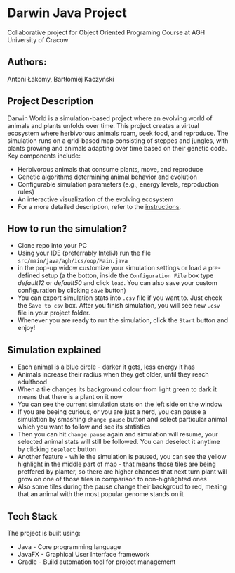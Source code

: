 # Darwin Java Project
Collaborative project for Object Oriented Programing Course at AGH University of Cracow

## Authors:
Antoni Łakomy, Bartłomiej Kaczyński

## Project Description
Darwin World is a simulation-based project where an evolving world of animals and plants unfolds over time. This project creates a virtual ecosystem where herbivorous animals roam, seek food, and reproduce. The simulation runs on a grid-based map consisting of steppes and jungles, with plants growing and animals adapting over time based on their genetic code. Key components include:

- Herbivorous animals that consume plants, move, and reproduce
- Genetic algorithms determining animal behavior and evolution
- Configurable simulation parameters (e.g., energy levels, reproduction rules)
- An interactive visualization of the evolving ecosystem
- For a more detailed description, refer to the [instructions](https://github.com/Soamid/obiektowe-lab/blob/proj-2024/proj/Readme.md).

## How to run the simulation?

- Clone repo into your PC
- Using your IDE (preferrably InteliJ) run the file `src/main/java/agh/ics/oop/Main.java`
- in the pop-up widow customize your simulation settings or load a pre-defined setup (a the botton, inside the `Configuration File` box type _default12_ or _default50_ and click `load`.
  You can also save your custom configuration by clicking `save` button)
- You can export simulation stats into `.csv` file if you want to. Just check the `Save to csv` box. After you finish simulation, you will see new `.csv` file in your project folder.
- Whenever you are ready to run the simulation, click the `Start` button and enjoy!

## Simulation explained
- Each animal is a blue circle - darker it gets, less energy it has
- Animals increase their radius when they get older, until they reach adulthood
- When a tile changes its background colour from light green to dark it means that there is a plant on it now
- You can see the current simulation stats on the left side on the window
- If you are beeing curious, or you are just a nerd, you can pause a simulation by smashing `change pause` button and select particular animal which you want to follow and see its statistics
- Then you can hit `change pause` again and simulation will resume, your selected animal stats will still be followed. You can deselect it anytime by clicking `deselect` button
- Another feature - while the simulation is paused, you can see the yellow highlight in the middle part of map - that means those tiles are being preffered by planter, so there are higher chances that next turn plant will grow on one of those tiles in comparison to non-highlighted ones
- Also some tiles during the pause change their backgroud to red, meaing that an animal with the most popular genome stands on it 

## Tech Stack
The project is built using:

- Java - Core programming language
- JavaFX - Graphical User Interface framework
- Gradle - Build automation tool for project management
